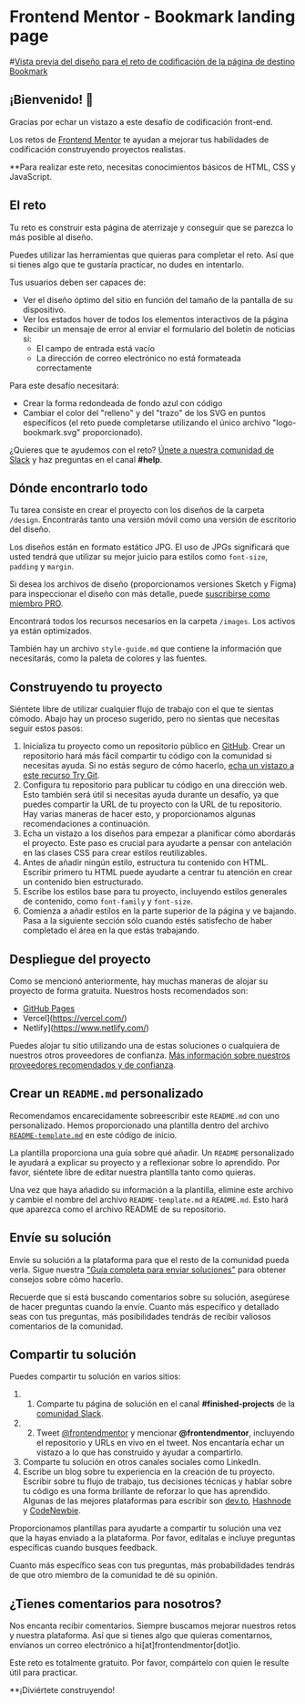 # Frontend Mentor - Bookmark landing page

#[Vista previa del diseño para el reto de codificación de la página de destino Bookmark](./design/desktop-preview.jpg)

## ¡Bienvenido! 👋

Gracias por echar un vistazo a este desafío de codificación front-end.

Los retos de [Frontend Mentor](https://www.frontendmentor.io) te ayudan a mejorar tus habilidades de codificación construyendo proyectos realistas.

**Para realizar este reto, necesitas conocimientos básicos de HTML, CSS y JavaScript.

## El reto

Tu reto es construir esta página de aterrizaje y conseguir que se parezca lo más posible al diseño.

Puedes utilizar las herramientas que quieras para completar el reto. Así que si tienes algo que te gustaría practicar, no dudes en intentarlo.

Tus usuarios deben ser capaces de:

- Ver el diseño óptimo del sitio en función del tamaño de la pantalla de su dispositivo.
- Ver los estados hover de todos los elementos interactivos de la página
- Recibir un mensaje de error al enviar el formulario del boletín de noticias si:
  - El campo de entrada está vacío
  - La dirección de correo electrónico no está formateada correctamente

Para este desafío necesitará:

- Crear la forma redondeada de fondo azul con código
- Cambiar el color del "relleno" y del "trazo" de los SVG en puntos específicos (el reto puede completarse utilizando el único archivo "logo-bookmark.svg" proporcionado).

¿Quieres que te ayudemos con el reto? [Únete a nuestra comunidad de Slack](https://www.frontendmentor.io/slack) y haz preguntas en el canal **#help**.

## Dónde encontrarlo todo

Tu tarea consiste en crear el proyecto con los diseños de la carpeta `/design`. Encontrarás tanto una versión móvil como una versión de escritorio del diseño. 

Los diseños están en formato estático JPG. El uso de JPGs significará que usted tendrá que utilizar su mejor juicio para estilos como `font-size`, `padding` y `margin`. 

Si desea los archivos de diseño (proporcionamos versiones Sketch y Figma) para inspeccionar el diseño con más detalle, puede [suscribirse como miembro PRO](https://www.frontendmentor.io/pro).

Encontrará todos los recursos necesarios en la carpeta `/images`. Los activos ya están optimizados.

También hay un archivo `style-guide.md` que contiene la información que necesitarás, como la paleta de colores y las fuentes.

## Construyendo tu proyecto

Siéntete libre de utilizar cualquier flujo de trabajo con el que te sientas cómodo. Abajo hay un proceso sugerido, pero no sientas que necesitas seguir estos pasos:

1. Inicializa tu proyecto como un repositorio público en [GitHub](https://github.com/). Crear un repositorio hará más fácil compartir tu código con la comunidad si necesitas ayuda. Si no estás seguro de cómo hacerlo, [echa un vistazo a este recurso Try Git](https://try.github.io/).
2. Configura tu repositorio para publicar tu código en una dirección web. Esto también será útil si necesitas ayuda durante un desafío, ya que puedes compartir la URL de tu proyecto con la URL de tu repositorio. Hay varias maneras de hacer esto, y proporcionamos algunas recomendaciones a continuación.
3. Echa un vistazo a los diseños para empezar a planificar cómo abordarás el proyecto. Este paso es crucial para ayudarte a pensar con antelación en las clases CSS para crear estilos reutilizables.
4. Antes de añadir ningún estilo, estructura tu contenido con HTML. Escribir primero tu HTML puede ayudarte a centrar tu atención en crear un contenido bien estructurado.
5. Escribe los estilos base para tu proyecto, incluyendo estilos generales de contenido, como `font-family` y `font-size`.
6. Comienza a añadir estilos en la parte superior de la página y ve bajando. Pasa a la siguiente sección sólo cuando estés satisfecho de haber completado el área en la que estás trabajando.

## Despliegue del proyecto

Como se mencionó anteriormente, hay muchas maneras de alojar su proyecto de forma gratuita. Nuestros hosts recomendados son:

- [GitHub Pages](https://pages.github.com/)
- Vercel](https://vercel.com/)
- Netlify](https://www.netlify.com/)

Puedes alojar tu sitio utilizando una de estas soluciones o cualquiera de nuestros otros proveedores de confianza. [Más información sobre nuestros proveedores recomendados y de confianza](https://medium.com/frontend-mentor/frontend-mentor-trusted-hosting-providers-bf000dfebe).

## Crear un `README.md` personalizado

Recomendamos encarecidamente sobreescribir este `README.md` con uno personalizado. Hemos proporcionado una plantilla dentro del archivo [`README-template.md`](./README-template.md) en este código de inicio.

La plantilla proporciona una guía sobre qué añadir. Un `README` personalizado le ayudará a explicar su proyecto y a reflexionar sobre lo aprendido. Por favor, siéntete libre de editar nuestra plantilla tanto como quieras.

Una vez que haya añadido su información a la plantilla, elimine este archivo y cambie el nombre del archivo `README-template.md` a `README.md`. Esto hará que aparezca como el archivo README de su repositorio.

## Envíe su solución

Envíe su solución a la plataforma para que el resto de la comunidad pueda verla. Sigue nuestra ["Guía completa para enviar soluciones"](https://medium.com/frontend-mentor/a-complete-guide-to-submitting-solutions-on-frontend-mentor-ac6384162248) para obtener consejos sobre cómo hacerlo.

Recuerde que si está buscando comentarios sobre su solución, asegúrese de hacer preguntas cuando la envíe. Cuanto más específico y detallado seas con tus preguntas, más posibilidades tendrás de recibir valiosos comentarios de la comunidad.

## Compartir tu solución

Puedes compartir tu solución en varios sitios:

1. 1. Comparte tu página de solución en el canal **#finished-projects** de la [comunidad Slack](https://www.frontendmentor.io/slack). 
2. 2. Tweet [@frontendmentor](https://twitter.com/frontendmentor) y mencionar **@frontendmentor**, incluyendo el repositorio y URLs en vivo en el tweet. Nos encantaría echar un vistazo a lo que has construido y ayudar a compartirlo.
3. Comparte tu solución en otros canales sociales como LinkedIn.
4. Escribe un blog sobre tu experiencia en la creación de tu proyecto. Escribir sobre tu flujo de trabajo, tus decisiones técnicas y hablar sobre tu código es una forma brillante de reforzar lo que has aprendido. Algunas de las mejores plataformas para escribir son [dev.to](https://dev.to/), [Hashnode](https://hashnode.com/) y [CodeNewbie](https://community.codenewbie.org/).

Proporcionamos plantillas para ayudarte a compartir tu solución una vez que la hayas enviado a la plataforma. Por favor, edítalas e incluye preguntas específicas cuando busques feedback. 

Cuanto más específico seas con tus preguntas, más probabilidades tendrás de que otro miembro de la comunidad te dé su opinión.

## ¿Tienes comentarios para nosotros?

Nos encanta recibir comentarios. Siempre buscamos mejorar nuestros retos y nuestra plataforma. Así que si tienes algo que quieras comentarnos, envíanos un correo electrónico a hi[at]frontendmentor[dot]io.

Este reto es totalmente gratuito. Por favor, compártelo con quien le resulte útil para practicar.

**¡Diviértete construyendo!